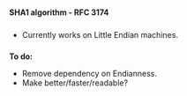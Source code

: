 #  
__SHA1 algorithm - RFC 3174__
  
#####  
- Currently works on Little Endian machines.  
  
###  
__To do:__  
- Remove dependency on Endianness.  
- Make better/faster/readable?
